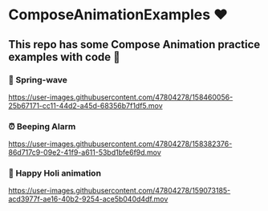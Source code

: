# ComposeAnimationExamples ❤️

## This repo has some Compose Animation practice examples with code 🚀

### 🌊 Spring-wave

https://user-images.githubusercontent.com/47804278/158460056-25b67171-cc11-44d2-a45d-68356b7f1df5.mov

### ⏰   Beeping Alarm  

https://user-images.githubusercontent.com/47804278/158382376-86d717c9-09e2-41f9-a611-53bd1bfe6f9d.mov

### 🎨 Happy Holi animation

https://user-images.githubusercontent.com/47804278/159073185-acd3977f-ae16-40b2-9254-ace5b040d4df.mov




